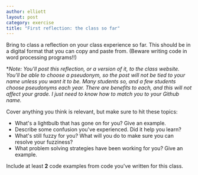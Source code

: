 ```yaml
---
author: elliott
layout: post
category: exercise
title: "First reflection: the class so far"
---
```



Bring to class a reflection on your class experience so far. This should be in a digital format that you can copy and paste from. (Beware writing code in word processing programs!!)

**Note: You'll post this reflection, or a version of it, to the class website. You'll be able to choose a pseudonym, so the post will not be tied to your name unless you want it to be. Many students so, and a few students choose pseudonyms each year. There are benefits to each, and this will not affect your grade. I just need to know how to match you to your Github name.*

Cover anything you think is relevant, but make sure to hit these topics:

* What's a lightbulb that has gone on for you? Give an example.
* Describe some confusion you've experienced.  Did it help you learn?
* What's still fuzzy for you?  What will you do to make sure you can resolve your fuzziness?
* What problem solving strategies have been working for you? Give an example.

Include at least **2** code examples from code you've written for this class. 